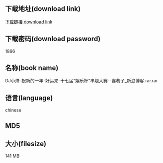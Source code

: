 ## 下载地址(download link)
[下载链接 download link](https://tutu365.netlify.app/?s=DJ%E5%B0%8F%E7%83%BD-%E7%A5%9D%E6%96%B0%E7%9A%84%E4%B8%80%E5%B9%B4-%E5%A5%BD%E8%BF%90%E6%9D%A5-%E5%8D%81%E4%B8%83%E5%B1%8A%E2%80%9C%E5%A8%B1%E4%B9%90%E6%9D%AF%E2%80%9D%E4%B8%B2%E7%83%A7%E5%A4%A7%E8%B5%9B--%E9%91%AB%E5%B7%B7%E5%AD%90_%E6%96%B0%E6%B5%AA%E5%8D%9A%E5%AE%A2.rar)

## 下载密码(download password)
1866

## 名称(book name)
DJ小烽-祝新的一年-好运来-十七届“娱乐杯”串烧大赛--鑫巷子_新浪博客.rar.rar

## 语言(language)
chinese

## MD5


## 大小(filesize)
141 MB
